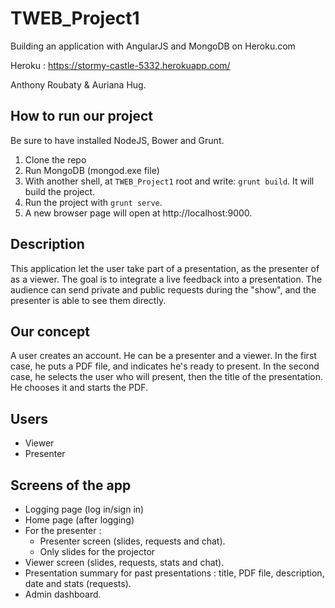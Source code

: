 TWEB_Project1
=============
Building an application with AngularJS and MongoDB on Heroku.com

Heroku : https://stormy-castle-5332.herokuapp.com/

Anthony Roubaty & Auriana Hug.

## How to run our project
Be sure to have installed NodeJS, Bower and Grunt.
1. Clone the repo
2. Run MongoDB (mongod.exe file)
3. With another shell, at `TWEB_Project1` root and write: `grunt build`. It will build the project.
4. Run the project with `grunt serve`.
5. A new browser page will open at http://localhost:9000.

## Description
This application let the user take part of a presentation, as the presenter of as a viewer.
The goal is to integrate a live feedback into a presentation. The audience can send private and public requests during
the "show", and the presenter is able to see them directly.

## Our concept
A user creates an account. He can be a presenter and a viewer. 
In the first case, he puts a PDF file, and indicates he's ready to present.
In the second case, he selects the user who will present, then the title of the presentation. He chooses it and starts the PDF.

## Users
- Viewer
- Presenter

## Screens of the app
- Logging page (log in/sign in)
- Home page (after logging)
- For the presenter :
	- Presenter screen (slides, requests and chat).
	- Only slides for the projector
- Viewer screen (slides, requests, stats and chat).
- Presentation summary for past presentations : title, PDF file, description, date and stats (requests).
- Admin dashboard.


